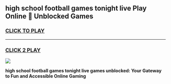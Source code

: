 
## high school football games tonight live Play Online 👋 Unblocked Games
<h3>
<a href="https://news.freeplayer.one?title=high_school_football_games_tonight_live&ref=17GH">CLICK TO PLAY</a></h3>
<hr>

<h3>
<a href="https://news.freeplayer.one?title=high_school_football_games_tonight_live&ref=17GH">CLICK 2 PLAY</a>
  
</h3>

<a href="https://news.freeplayer.one?title=high_school_football_games_tonight_live&ref=17GH/"><img src="https://clearcache.store/games.png"></a>


**high school football games tonight live games unblocked: Your Gateway to Fun and Accessible Online Gaming**
